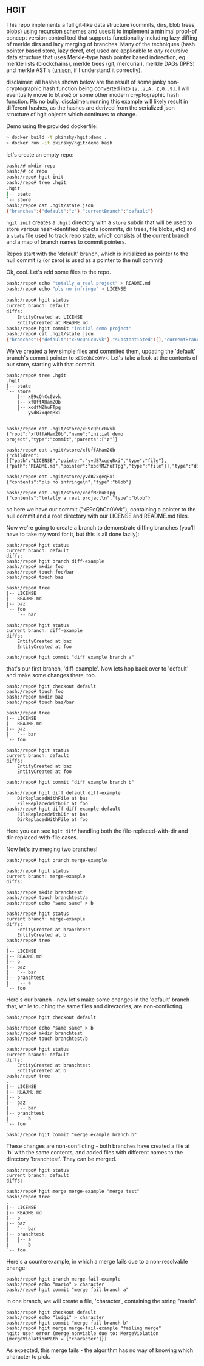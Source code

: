 
HGIT
----

This repo implements a full git-like data structure (commits, dirs, blob trees, blobs) using recursion schemes
and uses it to implement a minimal proof-of concept version control tool that supports functionality including
lazy diffing of merkle dirs and lazy merging of branches. Many of the techniques (hash pointer based store, 
lazy deref, etc) used are applicable to _any_ recursive data structure that uses Merkle-type hash pointer based
indirection, eg merkle lists (blockchains), merkle trees (git, mercurial), merkle DAGs (IPFS) and merkle AST's ([unison](github.com/unisonweb/unison), if I understand it correctly).

disclaimer: all hashes shown below are the result of some janky non-cryptographic hash function being converted into `[a..z,A..Z,0..9]`. I will eventually move to `blake2` or some other modern cryptographic hash function. Pls no bully.
disclaimer: running this example will likely result in different hashes, as the hashes are derived from the serialized json structure of hgit objects which continues to change.


Demo using the provided dockerfile:

```bash
> docker build -t pkinsky/hgit:demo .
> docker run -it pkinsky/hgit:demo bash
```


let's create an empty repo:
```bash
bash:/# mkdir repo
bash:/# cd repo
bash:/repo# hgit init
bash:/repo# tree .hgit
.hgit
|-- state
`-- store
bash:/repo# cat .hgit/state.json
{"branches":{"default":"z"},"currentBranch":"default"}
```

`hgit init` creates a `.hgit` directory with a `store` subdir that will be used to store various hash-identified objects (commits, dir trees, file blobs, etc) and a `state` file used to track repo state, which consists of the current branch and a map of branch names to commit pointers.

Repos start with the 'default' branch, which is initialized as pointer to the null commit (`z` (or zero) is used as a pointer to the null commit)

Ok, cool. Let's add some files to the repo.

```bash
bash:/repo# echo "totally a real project" > README.md
bash:/repo# echo "pls no infringe" > LICENSE

bash:/repo# hgit status
current branch: default
diffs:
	EntityCreated at LICENSE
	EntityCreated at README.md
bash:/repo# hgit commit "initial demo project"
bash:/repo# cat .hgit/state.json
{"branches":{"default":"xE9cQhCc0Vvk"},"substantiated":[],"currentBranch":"default"}

```

We've created a few simple files and commited them, updating the 'default' branch's commit pointer to `xE9cQhCc0Vvk`. Let's take a look at the contents of our store, starting with that commit.

```
bash:/repo# tree .hgit
.hgit
|-- state
`-- store
    |-- xE9cQhCc0Vvk
    |-- xfUffAHam2Ob
    |-- xodfMZhuFTpg
    `-- yvdB7xqeqRxi


bash:/repo# cat .hgit/store/xE9cQhCc0Vvk 
{"root":"xfUffAHam2Ob","name":"initial demo project","type":"commit","parents":["z"]}

bash:/repo# cat .hgit/store/xfUffAHam2Ob 
{"children":[{"path":"LICENSE","pointer":"yvdB7xqeqRxi","type":"file"},{"path":"README.md","pointer":"xodfMZhuFTpg","type":"file"}],"type":"dir"}

bash:/repo# cat .hgit/store/yvdB7xqeqRxi 
{"contents":"pls no infringe\n","type":"blob"}

bash:/repo# cat .hgit/store/xodfMZhuFTpg 
{"contents":"totally a real project\n","type":"blob"}
```

so here we have our commit ("xE9cQhCc0Vvk"), containing a pointer to the null commit and a root directory with our LICENSE and README.md files.

Now we're going to create a branch to demonstrate diffing branches (you'll have to take my word for it, but this is all done lazily):

```
bash:/repo# hgit status
current branch: default
diffs:
bash:/repo# hgit branch diff-example
bash:/repo# mkdir foo
bash:/repo# touch foo/bar
bash:/repo# touch baz

bash:/repo# tree
|-- LICENSE
|-- README.md
|-- baz
`-- foo
    `-- bar

bash:/repo# hgit status
current branch: diff-example
diffs:
	EntityCreated at baz
	EntityCreated at foo
    
bash:/repo# hgit commit "diff example branch a"
```

that's our first branch, 'diff-example'. Now lets hop back over to 'default' and make some changes there, too.

```
bash:/repo# hgit checkout default
bash:/repo# touch foo
bash:/repo# mkdir baz
bash:/repo# touch baz/bar

bash:/repo# tree
|-- LICENSE
|-- README.md
|-- baz
|   `-- bar
`-- foo

bash:/repo# hgit status
current branch: default
diffs:
	EntityCreated at baz
	EntityCreated at foo
    
bash:/repo# hgit commit "diff example branch b"

bash:/repo# hgit diff default diff-example
	DirReplacedWithFile at baz
	FileReplacedWithDir at foo
bash:/repo# hgit diff diff-example default
	FileReplacedWithDir at baz
	DirReplacedWithFile at foo
```

Here you can see `hgit diff` handling both the file-replaced-with-dir and dir-replaced-with-file cases.


Now let's try merging two branches!

```
bash:/repo# hgit branch merge-example

bash:/repo# hgit status
current branch: merge-example
diffs:

bash:/repo# mkdir branchtest
bash:/repo# touch branchtest/a
bash:/repo# echo "same same" > b

bash:/repo# hgit status
current branch: merge-example
diffs:
	EntityCreated at branchtest
	EntityCreated at b
bash:/repo# tree
.
|-- LICENSE
|-- README.md
|-- b
|-- baz
|   `-- bar
|-- branchtest
|   `-- a
`-- foo
```

Here's our branch - now let's make some changes in the 'default' branch that, while touching the same files and directories, are non-conflicting.

```
bash:/repo# hgit checkout default

bash:/repo# echo "same same" > b
bash:/repo# mkdir branchtest
bash:/repo# touch branchtest/b

bash:/repo# hgit status
current branch: default
diffs:
	EntityCreated at branchtest
	EntityCreated at b
bash:/repo# tree
.
|-- LICENSE
|-- README.md
|-- b
|-- baz
|   `-- bar
|-- branchtest
|   `-- b
`-- foo

bash:/repo# hgit commit "merge example branch b"
```

These changes are non-conflicting - both branches have created a file at 'b' with the same contents, and added files with different names to the directory 'branchtest'. They can be merged.

```
bash:/repo# hgit status
current branch: default
diffs:

bash:/repo# hgit merge merge-example "merge test"
bash:/repo# tree
.
|-- LICENSE
|-- README.md
|-- b
|-- baz
|   `-- bar
|-- branchtest
|   |-- a
|   `-- b
`-- foo
```


Here's a counterexample, in which a merge fails due to a non-resolvable change:

```
bash:/repo# hgit branch merge-fail-example
bash:/repo# echo "mario" > character
bash:/repo# hgit commit "merge fail branch a"
```

in one branch, we will create a file, 'character', containing the string "mario".

```
bash:/repo# hgit checkout default
bash:/repo# echo "luigi" > character
bash:/repo# hgit commit "merge fail branch b"
bash:/repo# hgit merge merge-fail-example "failing merge"
hgit: user error (merge nonviable due to: MergeViolation {mergeViolationPath = ["character"]})
```

As expected, this merge fails - the algorithm has no way of knowing which character to pick.
